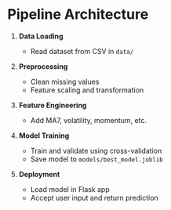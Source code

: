 # Pipeline Architecture

1. **Data Loading**
   - Read dataset from CSV in `data/`

2. **Preprocessing**
   - Clean missing values
   - Feature scaling and transformation

3. **Feature Engineering**
   - Add MA7, volatility, momentum, etc.

4. **Model Training**
   - Train and validate using cross-validation
   - Save model to `models/best_model.joblib`

5. **Deployment**
   - Load model in Flask app
   - Accept user input and return prediction
